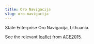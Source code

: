 ```yaml
---
title: Oro Navigacija
slug: oro-navigacija
---
```


State Enterprise Oro Navigacija, Lithuania.

See the relevant [leaflet][leaf] from [ACE2015].

[leaf]: ../Oro_Navigacija_Lithuania_ACE_2015.pdf "ACE 2015 Benchmarking Report Factsheet: Oro Navigacija"

[ACE2015]: http://www.eurocontrol.int/publications/atm-cost-effectiveness-ace-2015-benchmarking-report-2016-2020-outlook "ACE 2015 Benchmarking Report"
